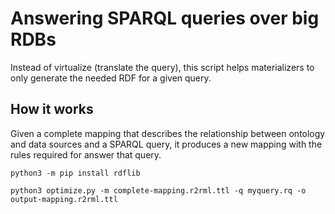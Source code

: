 # Answering SPARQL queries over big RDBs
Instead of virtualize (translate the query), this script helps materializers to only generate 
the needed RDF for a given query.

## How it works
Given a complete mapping that describes the relationship between ontology and data sources and a SPARQL query, 
it produces a new mapping with the rules required for answer that query. 

```
python3 -m pip install rdflib
```

```
python3 optimize.py -m complete-mapping.r2rml.ttl -q myquery.rq -o output-mapping.r2rml.ttl
```


